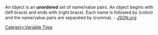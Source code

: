 An object is an **unordered** set of name/value pairs. An object begins
with  (left brace) and ends with  (right brace). Each name is followed
by  (colon) and the name/value pairs are separated by  (comma).
\- [JSON.org](http://www.json.org)

[Category:Variable Type](Category:Variable_Type "wikilink")
